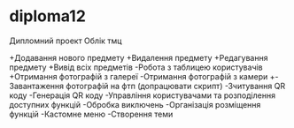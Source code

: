 diploma12
=========
Дипломний проект
Облік тмц

+Додавання нового предмету 
+Видалення предмету
+Редагування предмету
+Вивід всіх предметів
-Робота з таблицею користувачів
+Отримання фотографій з галереї
-Отримання фотографій з камери
+-Завантаження фотографій на фтп (допрацювати скрипт)
-Зчитування QR коду
-Генерація QR коду
-Управління користувачами та розподілення доступних функцій
-Обробка виключень
-Організація розміщення функцій
-Кастомне меню
-Створення теми
